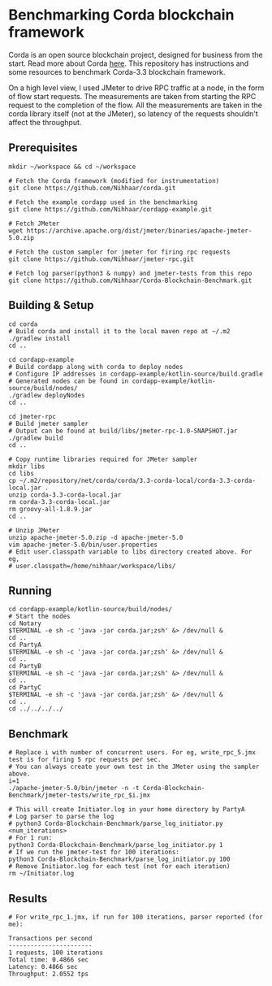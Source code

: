 # Benchmarking Corda blockchain framework
Corda is an open source blockchain project, designed for business from the start. Read more about Corda [here](https://github.com/corda/corda). This repository has instructions and some resources to benchmark Corda-3.3 blockchain framework. 

On a high level view, I used JMeter to drive RPC traffic at a node, in the form of flow start requests. The measurements are taken from starting the RPC request to the completion of the flow. All the measurements are taken in the corda library itself (not at the JMeter), so latency of the requests shouldn't affect the throughput.



## Prerequisites

```shell
mkdir ~/workspace && cd ~/workspace

# Fetch the Corda framework (modified for instrumentation)
git clone https://github.com/Nihhaar/corda.git

# Fetch the example cordapp used in the benchmarking
git clone https://github.com/Nihhaar/cordapp-example.git

# Fetch JMeter
wget https://archive.apache.org/dist/jmeter/binaries/apache-jmeter-5.0.zip

# Fetch the custom sampler for jmeter for firing rpc requests
git clone https://github.com/Nihhaar/jmeter-rpc.git

# Fetch log parser(python3 & numpy) and jmeter-tests from this repo
git clone https://github.com/Nihhaar/Corda-Blockchain-Benchmark.git
```



## Building & Setup

```shell
cd corda
# Build corda and install it to the local maven repo at ~/.m2
./gradlew install
cd ..

cd cordapp-example
# Build cordapp along with corda to deploy nodes
# Configure IP addresses in cordapp-example/kotlin-source/build.gradle
# Generated nodes can be found in cordapp-example/kotlin-source/build/nodes/
./gradlew deployNodes
cd ..

cd jmeter-rpc
# Build jmeter sampler
# Output can be found at build/libs/jmeter-rpc-1.0-SNAPSHOT.jar
./gradlew build
cd ..

# Copy runtime libraries required for JMeter sampler
mkdir libs
cd libs
cp ~/.m2/repository/net/corda/corda/3.3-corda-local/corda-3.3-corda-local.jar .
unzip corda-3.3-corda-local.jar
rm corda-3.3-corda-local.jar
rm groovy-all-1.8.9.jar
cd ..

# Unzip JMeter
unzip apache-jmeter-5.0.zip -d apache-jmeter-5.0
vim apache-jmeter-5.0/bin/user.properties
# Edit user.classpath variable to libs directory created above. For eg,
# user.classpath=/home/nihhaar/workspace/libs/
```



## Running

```shell
cd cordapp-example/kotlin-source/build/nodes/
# Start the nodes
cd Notary
$TERMINAL -e sh -c 'java -jar corda.jar;zsh' &> /dev/null &
cd ..
cd PartyA
$TERMINAL -e sh -c 'java -jar corda.jar;zsh' &> /dev/null &
cd ..
cd PartyB
$TERMINAL -e sh -c 'java -jar corda.jar;zsh' &> /dev/null &
cd ..
cd PartyC
$TERMINAL -e sh -c 'java -jar corda.jar;zsh' &> /dev/null &
cd ..
cd ../../../../
```



## Benchmark

```shell
# Replace i with number of concurrent users. For eg, write_rpc_5.jmx test is for firing 5 rpc requests per sec.
# You can always create your own test in the JMeter using the sampler above.
i=1
./apache-jmeter-5.0/bin/jmeter -n -t Corda-Blockchain-Benchmark/jmeter-tests/write_rpc_$i.jmx

# This will create Initiator.log in your home directory by PartyA
# Log parser to parse the log
# python3 Corda-Blockchain-Benchmark/parse_log_initiator.py <num_iterations>
# For 1 run:
python3 Corda-Blockchain-Benchmark/parse_log_initiator.py 1
# If we run the jmeter-test for 100 iterations:
python3 Corda-Blockchain-Benchmark/parse_log_initiator.py 100
# Remove Initiator.log for each test (not for each iteration)
rm ~/Initiator.log
```



## Results

```spreadsheet
# For write_rpc_1.jmx, if run for 100 iterations, parser reported (for me):

Transactions per second
-----------------------
1 requests, 100 iterations
Total time: 0.4866 sec
Latency: 0.4866 sec
Throughput: 2.0552 tps
```